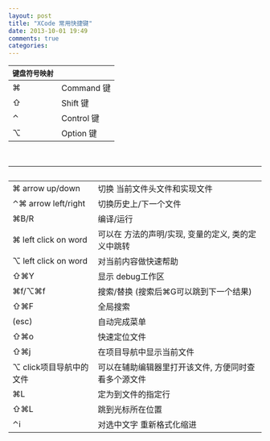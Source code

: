 ```yaml
---
layout: post
title: "XCode 常用快捷键"
date: 2013-10-01 19:49
comments: true
categories: 
---
```


`键盘符号映射`|&nbsp;
:-----------	| :-------------
⌘|Command 键
⇧|Shift 键
⌃|Control 键
⌥|Option 键

</br>

&nbsp;|&nbsp;
:-----------	| :-------------
⌘ arrow up/down|切换 当前文件头文件和实现文件
⌃⌘ arrow left/right|切换历史上/下一个文件
⌘B/R|编译/运行
⌘   left click  on word|可以在 方法的声明/实现, 变量的定义, 类的定义中跳转|
⌥   left click  on word|对当前内容做快速帮助
⇧⌘Y|显示 debug工作区
⌘f/⌥⌘f|搜索/替换  (搜索后⌘G可以跳到下一个结果)
⇧⌘F|全局搜索
(esc)|自动完成菜单
⇧⌘o|快速定位文件
⇧⌘j|在项目导航中显示当前文件
⌥ click项目导航中的文件|可以在辅助编辑器里打开该文件, 方便同时查看多个源文件
⌘L|定为到文件的指定行
⇧⌘L|跳到光标所在位置
⌃i|对选中文字 重新格式化缩进